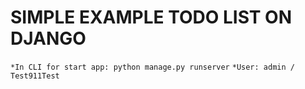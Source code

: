 # SIMPLE EXAMPLE TODO LIST ON DJANGO
```*In CLI for start app: python manage.py runserver```
```*User: admin / Test911Test```
